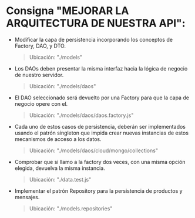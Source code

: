 # Consigna "MEJORAR LA ARQUITECTURA DE NUESTRA API":

* Modificar la capa de persistencia incorporando los conceptos de Factory, DAO, y DTO.
  > Ubicación: "./models"

* Los DAOs deben presentar la misma interfaz hacia la lógica de negocio de nuestro servidor.
  > Ubicación: "./models/daos"

* El DAO seleccionado será devuelto por una Factory para que la capa de negocio opere con el.
  > Ubicación: "./models/daos/daos.factory.js"

* Cada uno de estos casos de persistencia, deberán ser implementados usando el patrón singleton que impida crear nuevas instancias de estos mecanismos de acceso a los datos.
  > Ubicación: "./models/daos/cloud/mongo/collections"

* Comprobar que si llamo a la factory dos veces, con una misma opción elegida, devuelva la misma instancia.
  > Ubicación: "./data.test.js"

* Implementar el patrón Repository para la persistencia de productos y mensajes.
  > Ubicación: "./models.repositories"
